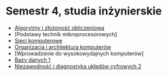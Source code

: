 # Semestr 4, studia inżynierskie

- [Algorytmy i złożoność obliczeniowa](https://github.com/Ite-2022-pwr/AiZO)
- [Podstawy technik mikroprocesorowych]
- [Sieci komputerowe](https://github.com/Ite-2022-pwr/Sieci-komputerowe-notatki)
- [Organizacja i architektura komputerów](https://github.com/Ite-2022-pwr/OiAK)
- [Wprowadzenie do wysokowydajnych komputerów]
- [Bazy danych 1](https://github.com/Ite-2022-pwr/Bazy-danych-1)
- [Niezawodność i diagnostyka układów cyfrowych 2](https://github.com/Ite-2022-pwr/NIDUC2)
